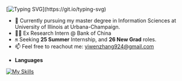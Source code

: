 [![Typing SVG](https://readme-typing-svg.demolab.com?font=Fira+Code&pause=1000&color=ED9AF7&vCenter=true&width=435&lines=Hi!+I'm+Yvonne.%F0%9F%91%8B;I'm+a+dedicated+software+engineer.%F0%9F%91%A9%E2%80%8D%F0%9F%92%BB;Welcome+to+my+Github!)](https://git.io/typing-svg)
- 🔅 Currently pursuing my master degree in Information Sciences at University of Illinois at Urbana-Champaign.
- 👩‍💻 Ex Research Intern @ Bank of China
- 🔛 Seeking **25 Summer** Internship, and **26 New Grad** roles.
- 📫 Feel free to reachout me: [yiwenzhang924@gmail.com](mailto:yiwenzhang924@gmail.com)

<!---
Yvonnezhang924/Yvonnezhang924 is a ✨ special ✨ repository because its `README.md` (this file) appears on your GitHub profile.
You can click the Preview link to take a look at your changes.
--->

- **Languages**

[![My Skills](https://skillicons.dev/icons?i=java,py,c,cpp,js,ts,html,css,sql)](https://skillicons.dev)
